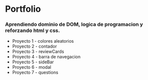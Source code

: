 # Portfolio 
### Aprendiendo dominio de DOM, logica de programacion y reforzando html y css.
- Proyecto 1 - colores aleatorios
- Proyecto 2 - contador
- Proyecto 3 - reviewCards
- Proyecto 4 - barra de navegacion
- Proyecto 5 - sideBar
- Proyecto 6 - modal
- Proyecto 7 - questions